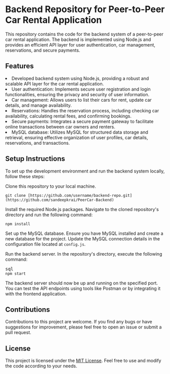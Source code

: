 # Backend Repository for Peer-to-Peer Car Rental Application 

This repository contains the code for the backend system of a peer-to-peer car rental application. The backend is implemented using Node.js and provides an efficient API layer for user authentication, car management, reservations, and secure payments.


## Features

<li>Developed backend system using Node.js, providing a robust and scalable API layer for the car rental application.</li><li>User authentication: Implements secure user registration and login functionalities, ensuring the privacy and security of user information.</li><li>Car management: Allows users to list their cars for rent, update car details, and manage availability.</li><li>Reservations: Handles the reservation process, including checking car availability, calculating rental fees, and confirming bookings.</li><li>Secure payments: Integrates a secure payment gateway to facilitate online transactions between car owners and renters.</li><li>MySQL database: Utilizes MySQL for structured data storage and retrieval, ensuring effective organization of user profiles, car details, reservations, and transactions.</li>


## Setup Instructions

To set up the development environment and run the backend system locally, follow these steps:
<p>Clone this repository to your local machine.</p><pre><div class="bg-black rounded-md mb-4"><div class="p-4 overflow-y-auto"><code class="!whitespace-pre hljs language-bash">git <span class="hljs-built_in">clone</span> [https://github.com/username/backend-repo.git](https://github.com/sandeepkrai/PeerCar-Backend)
</code></div></div></pre><p>Install the required Node.js packages. Navigate to the cloned repository's directory and run the following command:</p><pre><div class="bg-black rounded-md mb-4"><div class="flex items-center relative text-gray-200 bg-gray-800 px-4 py-2 text-xs font-sans justify-between rounded-t-md"></div><div class="p-4 overflow-y-auto"><code class="!whitespace-pre hljs">npm install
</code></div></div></pre><p>Set up the MySQL database. Ensure you have MySQL installed and create a new database for the project. Update the MySQL connection details in the configuration file located at <code>config.js</code>.</p><p>Run the backend server. In the repository's directory, execute the following command:</p><pre><div class="bg-black rounded-md mb-4"><div class="flex items-center relative text-gray-200 bg-gray-800 px-4 py-2 text-xs font-sans justify-between rounded-t-md"><span>sql</span></div><div class="p-4 overflow-y-auto"><code class="!whitespace-pre hljs language-sql">npm <span class="hljs-keyword">start</span>
</code></div></div></pre><p>The backend server should now be up and running on the specified port. You can test the API endpoints using tools like Postman or by integrating it with the frontend application.</p>


## Contributions

Contributions to this project are welcome. If you find any bugs or have suggestions for improvement, please feel free to open an issue or submit a pull request.


## License

This project is licensed under the <a href="LICENSE" target="_new">MIT License</a>. Feel free to use and modify the code according to your needs.
